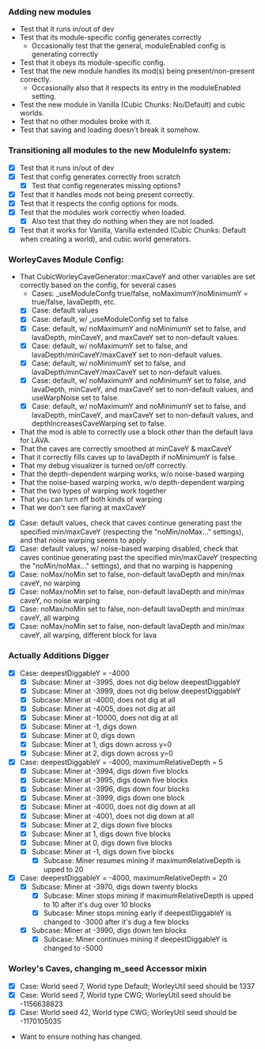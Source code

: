 ### Adding new modules
* Test that it runs in/out of dev
* Test that its module-specific config generates correctly
  * Occasionally test that the general, moduleEnabled config is generating correctly
* Test that it obeys its module-specific config.
* Test that the new module handles its mod(s) being present/non-present correctly.
  * Occasionally also that it respects its entry in the moduleEnabled setting.
* Test the new module in Vanilla (Cubic Chunks: No/Default) and cubic worlds.
* Test that no other modules broke with it.
* Test that saving and loading doesn't break it somehow.

### Transitioning all modules to the new ModuleInfo system:
* [X] Test that it runs in/out of dev
* [X] Test that config generates correctly from scratch
  * [X] Test that config regenerates missing options?
* [X] Test that it handles mods not being present correctly.
* [X] Test that it respects the config options for mods.
* [X] Test that the modules work correctly when loaded.
  * [X] Also test that they do nothing when they are not loaded.
* [X] Test that it works for Vanilla, Vanilla extended (Cubic Chunks: Default when creating a world),
  and cubic world generators.

### WorleyCaves Module Config:
* That CubicWorleyCaveGenerator::maxCaveY and other variables are set correctly based on the
  config, for several cases
  * Cases: _useModuleConfg true/false, noMaximumY/noMinimumY = true/false, lavaDepth, etc.
  * [X] Case: default values
  * [X] Case: default, w/ _useModuleConfig set to false
  * [X] Case: default, w/ noMaximumY and noMinimumY set to false, and lavaDepth, minCaveY, and
    maxCaveY set to non-default values.
  * [X] Case: default, w/ noMaximumY set to false, and lavaDepth/minCaveY/maxCaveY set to
    non-default values.
  * [X] Case: default, w/ noMinimumY set to false, and lavaDepth/minCaveY/maxCaveY set to
    non-default values.
  * [X] Case: default, w/ noMaximumY and noMinimumY set to false, and lavaDepth, minCaveY, and
    maxCaveY set to non-default values, and useWarpNoise set to false.
  * [X] Case: default, w/ noMaximumY and noMinimumY set to false, and lavaDepth, minCaveY, and
    maxCaveY set to non-default values, and depthIncreasesCaveWarping set to false.
* That the mod is able to correctly use a block other than the default lava for LAVA.
* That the caves are correctly smoothed at minCaveY & maxCaveY
* That it correctly fills caves up to lavaDepth if noMinimumY is false.
* That my debug visualizer is turned on/off correctly.
* That the depth-dependent warping works, w/o noise-based warping
* That the noise-based warping works, w/o depth-dependent warping
* That the two types of warping work together
* That you can turn off both kinds of warping
* That we don't see flaring at maxCaveY
* [X] Case: default values, check that caves continue generating past the specified min/maxCaveY
  (respecting the "noMin/noMax..." settings), and that noise warping seems to apply
* [X] Case: default values, w/ noise-based warping disabled, check that caves continue generating past the specified min/maxCaveY
  (respecting the "noMin/noMax..." settings), and that no warping is happening
* [X] Case: noMax/noMin set to false, non-default lavaDepth and min/max caveY, no warping
* [X] Case: noMax/noMin set to false, non-default lavaDepth and min/max caveY, no noise warping
* [X] Case: noMax/noMin set to false, non-default lavaDepth and min/max caveY, all warping
* [X] Case: noMax/noMin set to false, non-default lavaDepth and min/max caveY, all warping, different block for lava

### Actually Additions Digger
* [X] Case: deepestDiggableY = -4000
  * [X] Subcase: Miner at -3995, does not dig below deepestDiggableY
  * [X] Subcase: Miner at -3999, does not dig below deepestDiggableY
  * [X] Subcase: Miner at -4000, does not dig at all
  * [X] Subcase: Miner at -4005, does not dig at all
  * [X] Subcase: Miner at -10000, does not dig at all
  * [X] Subcase: Miner at -1, digs down
  * [X] Subcase: Miner at 0, digs down
  * [X] Subcase: Miner at 1, digs down across y=0
  * [X] Subcase: Miner at 2, digs down across y=0
* [X] Case: deepestDiggableY = -4000, maximumRelativeDepth = 5
  * [X] Subcase: Miner at -3994, digs down five blocks
  * [X] Subcase: Miner at -3995, digs down five blocks
  * [X] Subcase: Miner at -3996, digs down four blocks
  * [X] Subcase: Miner at -3999, digs down one block
  * [X] Subcase: Miner at -4000, does not dig down at all
  * [X] Subcase: Miner at -4001, does not dig down at all
  * [X] Subcase: Miner at 2, digs down five blocks
  * [X] Subcase: Miner at 1, digs down five blocks
  * [X] Subcase: Miner at 0, digs down five blocks
  * [X] Subcase: Miner at -1, digs down five blocks
    * [X] Subcase: Miner resumes mining if maximumRelativeDepth is upped to 20
* [X] Case: deepestDiggableY = -4000, maximumRelativeDepth = 20
  * [X] Subcase: Miner at -3970, digs down twenty blocks
    * [X] Subcase: Miner stops mining if maximumRelativeDepth is upped to 10 after it's dug over 10 blocks
    * [X] Subcase: Miner stops mining early if deepestDiggableY is changed to -3000 after it's dug a few blocks
  * [X] Subcase: Miner at -3990, digs down ten blocks
    * [X] Subcase: Miner continues mining if deepestDiggableY is changed to -5000

### Worley's Caves, changing m_seed Accessor mixin
* [X] Case: World seed 7, World type Default; WorleyUtil seed should be 1337
* [X] Case: World seed 7, World type CWG; WorleyUtil seed should be -1156638823
* [X] Case: World seed 42, World type CWG; WorleyUtil seed should be -1170105035
* Want to ensure nothing has changed.